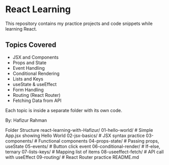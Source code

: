 # React Learning

This repository contains my practice projects and code snippets while learning React.

## Topics Covered

- JSX and Components
- Props and State
- Event Handling
- Conditional Rendering
- Lists and Keys
- useState & useEffect
- Form Handling
- Routing (React Router)
- Fetching Data from API

Each topic is inside a separate folder with its own code.

By: Hafizur Rahman



Folder Structure 
react-learning-with-Hafizur/
01-hello-world/         # Simple App.jsx showing Hello World
 02-jsx-basics/          # JSX syntax practice
 03-components/          # Functional components
 04-props-state/         # Passing props, useState
 05-events/              # Button click event
06-conditional-render/  # If-else, ternary
07-lists-keys/          # Mapping list of items
08-useeffect-fetch/     # API call with useEffect
09-routing/             # React Router practice
README.md
